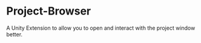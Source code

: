# Project-Browser
A Unity Extension to allow you to open and interact with the project window better.
